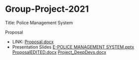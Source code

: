 
# Group-Project-2021

Title: Police Management System

Proposal
- LINK: [Proposal.docx](https://github.com/MohlalaComfort/Group-Project-2021/files/6330542/Proposal.docx)
- Presentation Slides
[E-POLICE MANAGEMENT SYSTEM.pptx](https://github.com/MohlalaComfort/Group-Project-2021/files/6332014/E-POLICE.MANAGEMENT.SYSTEM.pptx)
[ProposalEDITED.docx](https://github.com/MohlalaComfort/Group-Project-2021/files/6332204/ProposalEDITED.docx)
[Project_DeepDevs.docx](https://github.com/MohlalaComfort/Group-Project-2021/files/6332224/Project_DeepDevs.docx)




